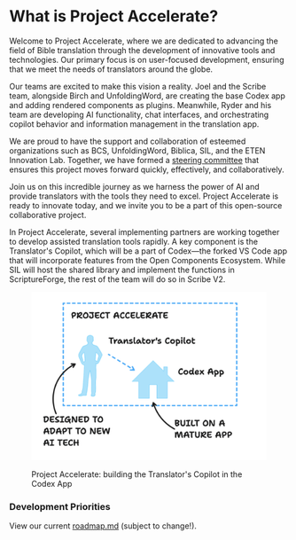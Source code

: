 # What is Project Accelerate?

Welcome to Project Accelerate, where we are dedicated to advancing the field of Bible translation through the development of innovative tools and technologies. Our primary focus is on user-focused development, ensuring that we meet the needs of translators around the globe.

Our teams are excited to make this vision a reality. Joel and the Scribe team, alongside Birch and UnfoldingWord, are creating the base Codex app and adding rendered components as plugins. Meanwhile, Ryder and his team are developing AI functionality, chat interfaces, and orchestrating copilot behavior and information management in the translation app.

We are proud to have the support and collaboration of esteemed organizations such as BCS, UnfoldingWord, Biblica, SIL, and the ETEN Innovation Lab. Together, we have formed a [steering committee](project-overview/steering-committee.md) that ensures this project moves forward quickly, effectively, and collaboratively.

Join us on this incredible journey as we harness the power of AI and provide translators with the tools they need to excel. Project Accelerate is ready to innovate today, and we invite you to be a part of this open-source collaborative project.

In Project Accelerate, several implementing partners are working together to develop assisted translation tools rapidly. A key component is the Translator's Copilot, which will be a part of Codex—the forked VS Code app that will incorporate features from the Open Components Ecosystem. While SIL will host the shared library and implement the functions in ScriptureForge, the rest of the team will do so in Scribe V2.



<figure><img src=".gitbook/assets/project-accelerate.png" alt=""><figcaption><p>Project Accelerate: building the Translator's Copilot in the Codex App</p></figcaption></figure>

### Development Priorities

View our current [roadmap.md](project-overview/roadmap.md "mention") (subject to change!).

